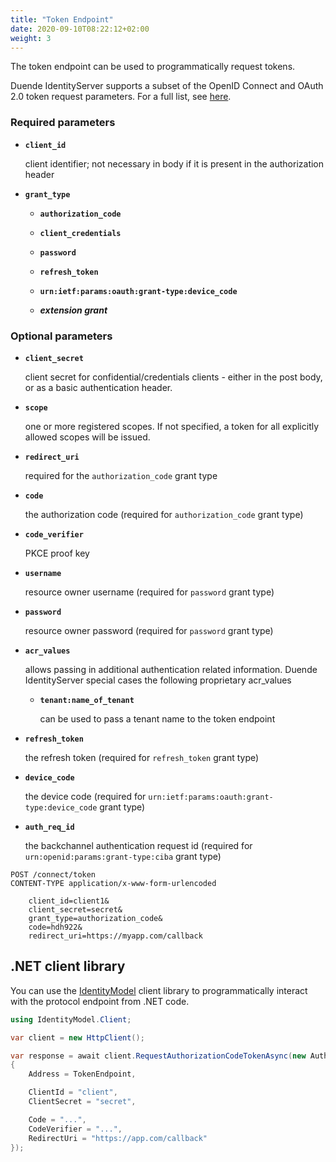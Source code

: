 ```yaml
---
title: "Token Endpoint"
date: 2020-09-10T08:22:12+02:00
weight: 3
---
```


The token endpoint can be used to programmatically request tokens.

Duende IdentityServer supports a subset of the OpenID Connect and OAuth 2.0 token request parameters. For a full list, see [here](https://openid.net/specs/openid-connect-core-1_0.html#tokenrequest).

### Required parameters

* **`client_id`**
    
    client identifier; not necessary in body if it is present in the authorization header

* **`grant_type`**
    
    * **`authorization_code`**
    
    * **`client_credentials`**
    
    * **`password`**
    
    * **`refresh_token`**
    
    * **`urn:ietf:params:oauth:grant-type:device_code`**
    
    * ***extension grant***

### Optional parameters

* **`client_secret`**
    
    client secret for confidential/credentials clients - either in the post body, or as a basic authentication header.

* **`scope`**
    
    one or more registered scopes. If not specified, a token for all explicitly allowed scopes will be issued.

* **`redirect_uri`**
    
    required for the `authorization_code` grant type

* **`code`**

    the authorization code (required for `authorization_code` grant type)

* **`code_verifier`**
    
    PKCE proof key

* **`username`**

    resource owner username (required for `password` grant type)

* **`password`**

    resource owner password (required for `password` grant type)

* **`acr_values`**
   
    allows passing in additional authentication related information. Duende IdentityServer special cases the following proprietary acr_values
        
    * **`tenant:name_of_tenant`**
    
        can be used to pass a tenant name to the token endpoint

* **`refresh_token`**

    the refresh token (required for `refresh_token` grant type)

* **`device_code`**

    the device code (required for `urn:ietf:params:oauth:grant-type:device_code` grant type)

* **`auth_req_id`**

    the backchannel authentication request id (required for `urn:openid:params:grant-type:ciba` grant type)

```text
POST /connect/token
CONTENT-TYPE application/x-www-form-urlencoded

    client_id=client1&
    client_secret=secret&
    grant_type=authorization_code&
    code=hdh922&
    redirect_uri=https://myapp.com/callback
```

## .NET client library
You can use the [IdentityModel](https://identitymodel.readthedocs.io) client library to programmatically interact with the protocol endpoint from .NET code.

```cs
using IdentityModel.Client;

var client = new HttpClient();

var response = await client.RequestAuthorizationCodeTokenAsync(new AuthorizationCodeTokenRequest
{
    Address = TokenEndpoint,

    ClientId = "client",
    ClientSecret = "secret",

    Code = "...",
    CodeVerifier = "...",
    RedirectUri = "https://app.com/callback"
});
```

